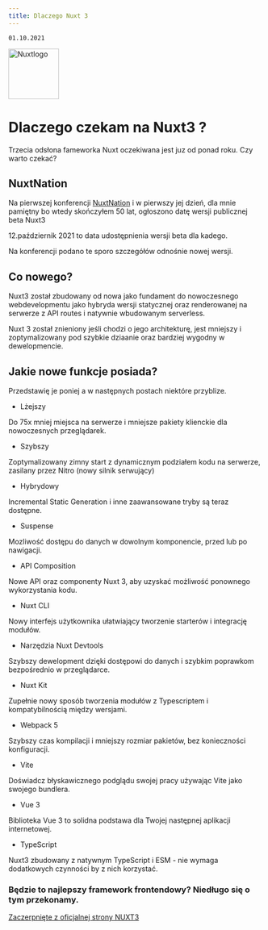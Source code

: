 ```yaml
---
title: Dlaczego Nuxt 3
---
```


    01.10.2021


    
<img class="animate-pulse" src="/Nuxt-js.png" alt="Nuxtlogo" style="height: 100px; width:100px;"/>


# Dlaczego czekam na Nuxt3 ?
Trzecia odsłona fameworka Nuxt oczekiwana jest juz od ponad roku. Czy warto czekać?

## NuxtNation

Na pierwszej konferencji [NuxtNation](https://nuxtnation.com/) i w pierwszy jej dzień,
 dla mnie pamiętny bo wtedy skończyłem 50 lat, ogłoszono datę wersji publicznej beta Nuxt3

12.październik 2021 to data udostępnienia wersji beta dla kadego.

Na konferencji podano te sporo szczegółów odnośnie nowej wersji.

## Co nowego?

Nuxt3 został zbudowany od nowa jako fundament do nowoczesnego webdevelopmentu jako hybryda wersji statycznej oraz renderowanej na serwerze z API routes i natywnie wbudowanym serverless.

Nuxt 3 został znieniony jeśli chodzi o jego architekturę, jest mniejszy i zoptymalizowany pod szybkie dziaanie oraz bardziej wygodny w dewelopmencie.

## Jakie nowe funkcje posiada?

Przedstawię je poniej a w następnych postach niektóre przyblize.

- Lżejszy

Do 75x mniej miejsca na serwerze i mniejsze pakiety klienckie dla nowoczesnych przeglądarek.

- Szybszy

Zoptymalizowany zimny start z dynamicznym podziałem kodu na serwerze, zasilany przez Nitro (nowy silnik serwujący)

- Hybrydowy

Incremental Static Generation i inne zaawansowane tryby są teraz dostępne.

- Suspense

Mozliwość dostępu do danych w dowolnym komponencie, przed lub po nawigacji.

- API Composition

Nowe API oraz componenty Nuxt 3, aby uzyskać możliwość ponownego wykorzystania kodu.

- Nuxt CLI

Nowy interfejs użytkownika ułatwiający tworzenie starterów i integrację modułów.

- Narzędzia Nuxt Devtools

Szybszy dewelopment dzięki dostępowi do danych i szybkim poprawkom bezpośrednio w przeglądarce.

- Nuxt Kit

Zupełnie nowy sposób tworzenia modułów z Typescriptem i kompatybilnością między wersjami.

- Webpack 5

Szybszy czas kompilacji i mniejszy rozmiar pakietów, bez konieczności konfiguracji.

- Vite

Doświadcz błyskawicznego podglądu swojej pracy używając Vite jako swojego bundlera.

- Vue 3

Biblioteka Vue 3 to solidna podstawa dla Twojej następnej aplikacji internetowej.

- TypeScript

Nuxt3 zbudowany z natywnym TypeScript i ESM - nie wymaga dodatkowych czynności by z nich korzystać.



### Będzie to najlepszy framework frontendowy? Niedługo się o tym przekonamy.

[Zaczerpnięte z oficjalnej strony NUXT3](https://nuxtjs.org/v3/)